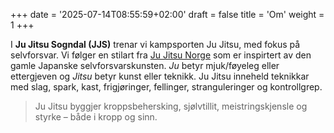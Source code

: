 +++
date = '2025-07-14T08:55:59+02:00'
draft = false
title = 'Om'
weight = 1
+++

I **Ju Jitsu Sogndal (JJS)** trenar vi kampsporten Ju Jitsu, med fokus på selvforsvar. Vi følger en stilart fra [Ju Jitsu Norge](http://www.jujitsu.no/) som er inspirtert av den gamle Japanske selvforsvarskunsten. *Ju* betyr mjuk/føyeleg eller ettergjeven og *Jitsu* betyr kunst eller teknikk. Ju Jitsu inneheld teknikkar med slag, spark, kast, frigjøringer, fellinger, stranguleringer og kontrollgrep. 


> Ju Jitsu byggjer kroppsbehersking, sjølvtillit, meistringskjensle og styrke – både i kropp og sinn.